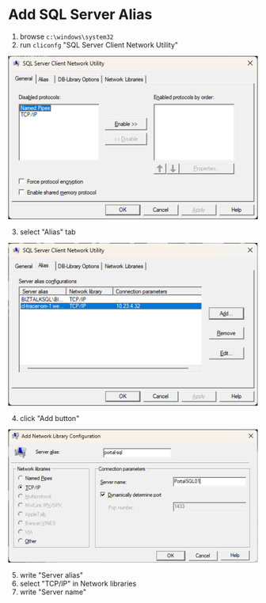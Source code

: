 # Add SQL Server Alias

1. browse `c:\windows\system32`
2. run `cliconfg` "SQL Server Client Network Utility"

![figure-1](./images/2023-03-02.png)

3. select "Alias" tab

![figure-2](./images/2023-03-02-1.png)

4. click "Add button"


![figure-3](./images/2023-03-02-2.png)

5. write "Server alias"
6. select "TCP/IP" in Network libraries
7. write "Server name"
